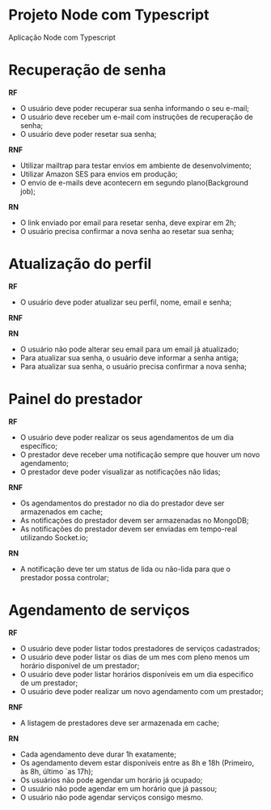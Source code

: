 # Projeto Node com Typescript

Aplicação Node com Typescript

# Recuperação de senha

**RF**

-   O usuário deve poder recuperar sua senha informando o seu e-mail;
-   O usuário deve receber um e-mail com instruções de recuperação de senha;
-   O usuário deve poder resetar sua senha;

**RNF**

-   Utilizar mailtrap para testar envios em ambiente de desenvolvimento;
-   Utilizar Amazon SES para envios em produção;
-   O envio de e-mails deve acontecern em segundo plano(Background job);

**RN**

-   O link enviado por email para resetar senha, deve expirar em 2h;
-   O usuário precisa confirmar a nova senha ao resetar sua senha;

# Atualização do perfil

**RF**

-   O usuário deve poder atualizar seu perfil, nome, email e senha;

**RNF**

**RN**

-   O usuário não pode alterar seu email para um email já atualizado;
-   Para atualizar sua senha, o usuário deve informar a senha antiga;
-   Para atualizar sua senha, o usuário precisa confirmar a nova senha;

# Painel do prestador

**RF**

-   O usuário deve poder realizar os seus agendamentos de um dia específico;
-   O prestador deve receber uma notificação sempre que houver um novo agendamento;
-   O prestador deve poder visualizar as notificações não lidas;

**RNF**

-   Os agendamentos do prestador no dia do prestador deve ser armazenados em cache;
-   As notificações do prestador devem ser armazenadas no MongoDB;
-   As notificações do prestador devem ser enviadas em tempo-real utilizando Socket.io;

**RN**

-   A notificação deve ter um status de lida ou não-lida para que o prestador possa controlar;

# Agendamento de serviços

**RF**

-   O usuário deve poder listar todos prestadores de serviços cadastrados;
-   O usuário deve poder listar os dias de um mes com pleno menos um horário disponível de um prestador;
-   O usuário deve poder listar horários disponíveis em um dia especifico de um prestador;
-   O usuário deve poder realizar um novo agendamento com um prestador;

**RNF**

-   A listagem de prestadores deve ser armazenada em cache;

**RN**

-   Cada agendamento deve durar 1h exatamente;
-   Os agendamento devem estar disponíveis entre as 8h e 18h (Primeiro, às 8h, último `as 17h);
-   Os usuários não pode agendar um horário já ocupado;
-   O usuário não pode agendar em um horário que já passou;
-   O usuário não pode agendar serviços consigo mesmo.
